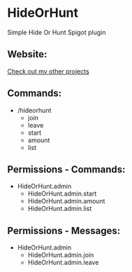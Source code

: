 # HideOrHunt

Simple Hide Or Hunt Spigot plugin

## Website: 
[Check out my other projects](https://prisoncore.dev)

## Commands:
* /hideorhunt
  * join
  * leave
  * start
  * amount
  * list

## Permissions - Commands:
* HideOrHunt.admin
  * HideOrHunt.admin.start
  * HideOrHunt.admin.amount
  * HideOrHunt.admin.list

## Permissions - Messages:
* HideOrHunt.admin
  * HideOrHunt.admin.join
  * HideOrHunt.admin.leave
